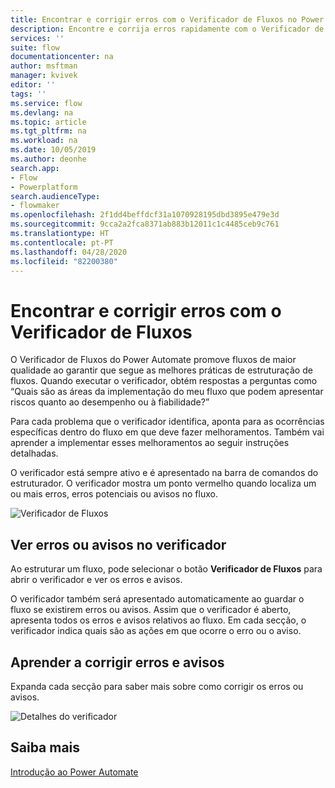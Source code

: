 ```yaml
---
title: Encontrar e corrigir erros com o Verificador de Fluxos no Power Automate | Microsoft Docs
description: Encontre e corrija erros rapidamente com o Verificador de Fluxos no Power Automate.
services: ''
suite: flow
documentationcenter: na
author: msftman
manager: kvivek
editor: ''
tags: ''
ms.service: flow
ms.devlang: na
ms.topic: article
ms.tgt_pltfrm: na
ms.workload: na
ms.date: 10/05/2019
ms.author: deonhe
search.app:
- Flow
- Powerplatform
search.audienceType:
- flowmaker
ms.openlocfilehash: 2f1dd4beffdcf31a1070928195dbd3895e479e3d
ms.sourcegitcommit: 9cca2a2fca8371ab883b12011c1c4485ceb9c761
ms.translationtype: HT
ms.contentlocale: pt-PT
ms.lasthandoff: 04/28/2020
ms.locfileid: "82200380"
---
```

# <a name="find-and-fix-errors-with-flow-checker"></a>Encontrar e corrigir erros com o Verificador de Fluxos


O Verificador de Fluxos do Power Automate promove fluxos de maior qualidade ao garantir que segue as melhores práticas de estruturação de fluxos. Quando executar o verificador, obtém respostas a perguntas como “Quais são as áreas da implementação do meu fluxo que podem apresentar riscos quanto ao desempenho ou à fiabilidade?”

Para cada problema que o verificador identifica, aponta para as ocorrências específicas dentro do fluxo em que deve fazer melhoramentos. Também vai aprender a implementar esses melhoramentos ao seguir instruções detalhadas.

O verificador está sempre ativo e é apresentado na barra de comandos do estruturador. O verificador mostra um ponto vermelho quando localiza um ou mais erros, erros potenciais ou avisos no fluxo.

![Verificador de Fluxos](media/checker/checker-in-designer.png "Verificador de Fluxos")


## <a name="view-errors-or-warnings-in-the-checker"></a>Ver erros ou avisos no verificador

Ao estruturar um fluxo, pode selecionar o botão **Verificador de Fluxos** para abrir o verificador e ver os erros e avisos. 

O verificador também será apresentado automaticamente ao guardar o fluxo se existirem erros ou avisos.  Assim que o verificador é aberto, apresenta todos os erros e avisos relativos ao fluxo. Em cada secção, o verificador indica quais são as ações em que ocorre o erro ou o aviso. 

## <a name="learn-to-fix-errors-and-warnings"></a>Aprender a corrigir erros e avisos

Expanda cada secção para saber mais sobre como corrigir os erros ou avisos.

![Detalhes do verificador](media/checker/checker-detail.png "Detalhes do verificador")

## <a name="learn-more"></a>Saiba mais

[Introdução ao Power Automate](getting-started.md)



